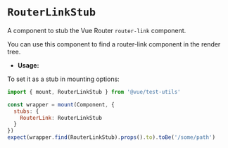 # `RouterLinkStub`

A component to stub the Vue Router `router-link` component.

You can use this component to find a router-link component in the render tree.

- **Usage:**

To set it as a stub in mounting options:

```js
import { mount, RouterLinkStub } from '@vue/test-utils'

const wrapper = mount(Component, {
  stubs: {
    RouterLink: RouterLinkStub
  }
})
expect(wrapper.find(RouterLinkStub).props().to).toBe('/some/path')
```
